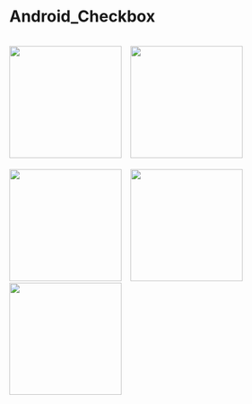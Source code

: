 # Android_Checkbox

<br>
 <img src=https://github.com/jw3400/Android_Checkbox/blob/master/app/capture/result1.png width=200>
 &nbsp;&nbsp; 
 <img src=https://github.com/jw3400/Android_Checkbox/blob/master/app/capture/result2.png width=200>
 &nbsp;&nbsp;
</br>

<br>
 <img src=https://github.com/jw3400/Android_Checkbox/blob/master/app/capture/result3-0.png width=200>
 &nbsp;&nbsp;
 <img src=https://github.com/jw3400/Android_Checkbox/blob/master/app/capture/result3-1.png width=200>
 &nbsp;&nbsp;
 <img src=https://github.com/jw3400/Android_Checkbox/blob/master/app/capture/result3-2.png width=200>
</br>
